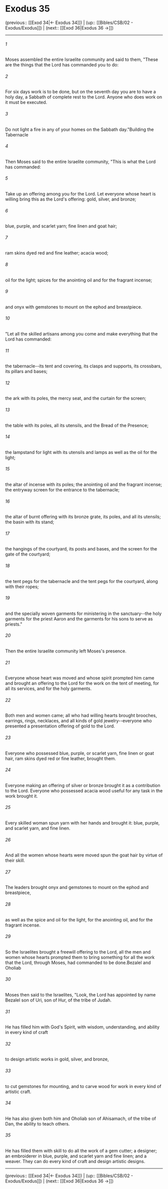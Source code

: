 # Exodus 35

(previous:: [[Exod 34|← Exodus 34]]) | (up:: [[Bibles/CSB/02 - Exodus/Exodus]]) | (next:: [[Exod 36|Exodus 36 →]])

***


###### 1 
Moses assembled the entire Israelite community and said to them, "These are the things that the Lord has commanded you to do: 

###### 2 
For six days work is to be done, but on the seventh day you are to have a holy day, a Sabbath of complete rest to the Lord. Anyone who does work on it must be executed. 

###### 3 
Do not light a fire in any of your homes on the Sabbath day."Building the Tabernacle 

###### 4 
Then Moses said to the entire Israelite community, "This is what the Lord has commanded: 

###### 5 
Take up an offering among you for the Lord. Let everyone whose heart is willing bring this as the Lord's offering: gold, silver, and bronze; 

###### 6 
blue, purple, and scarlet yarn; fine linen and goat hair; 

###### 7 
ram skins dyed red and fine leather; acacia wood; 

###### 8 
oil for the light; spices for the anointing oil and for the fragrant incense; 

###### 9 
and onyx with gemstones to mount on the ephod and breastpiece. 

###### 10 
"Let all the skilled artisans among you come and make everything that the Lord has commanded: 

###### 11 
the tabernacle--its tent and covering, its clasps and supports, its crossbars, its pillars and bases; 

###### 12 
the ark with its poles, the mercy seat, and the curtain for the screen; 

###### 13 
the table with its poles, all its utensils, and the Bread of the Presence; 

###### 14 
the lampstand for light with its utensils and lamps as well as the oil for the light; 

###### 15 
the altar of incense with its poles; the anointing oil and the fragrant incense; the entryway screen for the entrance to the tabernacle; 

###### 16 
the altar of burnt offering with its bronze grate, its poles, and all its utensils; the basin with its stand; 

###### 17 
the hangings of the courtyard, its posts and bases, and the screen for the gate of the courtyard; 

###### 18 
the tent pegs for the tabernacle and the tent pegs for the courtyard, along with their ropes; 

###### 19 
and the specially woven garments for ministering in the sanctuary--the holy garments for the priest Aaron and the garments for his sons to serve as priests." 

###### 20 
Then the entire Israelite community left Moses's presence. 

###### 21 
Everyone whose heart was moved and whose spirit prompted him came and brought an offering to the Lord for the work on the tent of meeting, for all its services, and for the holy garments. 

###### 22 
Both men and women came; all who had willing hearts brought brooches, earrings, rings, necklaces, and all kinds of gold jewelry--everyone who presented a presentation offering of gold to the Lord. 

###### 23 
Everyone who possessed blue, purple, or scarlet yarn, fine linen or goat hair, ram skins dyed red or fine leather, brought them. 

###### 24 
Everyone making an offering of silver or bronze brought it as a contribution to the Lord. Everyone who possessed acacia wood useful for any task in the work brought it. 

###### 25 
Every skilled woman spun yarn with her hands and brought it: blue, purple, and scarlet yarn, and fine linen. 

###### 26 
And all the women whose hearts were moved spun the goat hair by virtue of their skill. 

###### 27 
The leaders brought onyx and gemstones to mount on the ephod and breastpiece, 

###### 28 
as well as the spice and oil for the light, for the anointing oil, and for the fragrant incense. 

###### 29 
So the Israelites brought a freewill offering to the Lord, all the men and women whose hearts prompted them to bring something for all the work that the Lord, through Moses, had commanded to be done.Bezalel and Oholiab 

###### 30 
Moses then said to the Israelites, "Look, the Lord has appointed by name Bezalel son of Uri, son of Hur, of the tribe of Judah. 

###### 31 
He has filled him with God's Spirit, with wisdom, understanding, and ability in every kind of craft 

###### 32 
to design artistic works in gold, silver, and bronze, 

###### 33 
to cut gemstones for mounting, and to carve wood for work in every kind of artistic craft. 

###### 34 
He has also given both him and Oholiab son of Ahisamach, of the tribe of Dan, the ability to teach others. 

###### 35 
He has filled them with skill to do all the work of a gem cutter; a designer; an embroiderer in blue, purple, and scarlet yarn and fine linen; and a weaver. They can do every kind of craft and design artistic designs.

***

(previous:: [[Exod 34|← Exodus 34]]) | (up:: [[Bibles/CSB/02 - Exodus/Exodus]]) | (next:: [[Exod 36|Exodus 36 →]])
